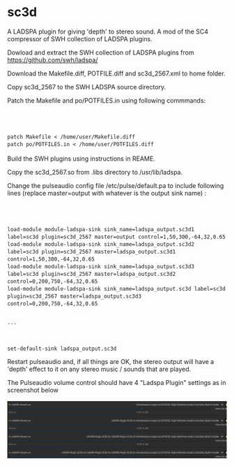 # sc3d

A LADSPA plugin for giving 'depth' to stereo sound. A mod of the SC4 compressor of SWH collection of LADSPA plugins.

Dowload and  extract the SWH collection of LADSPA plugins from https://github.com/swh/ladspa/

Download the Makefile.diff, POTFILE.diff and sc3d_2567.xml to home folder.

Copy sc3d_2567 to the SWH LADSPA source directory.

Patch the Makefile and po/POTFILES.in using following commmands:

<code>
<br>
patch Makefile < /home/user/Makefile.diff
patch po/POTFILES.in < /home/user/POTFILES.diff
</code>
<br>
Build the SWH plugins using instructions in REAME.

Copy the sc3d_2567.so from .libs directory to /usr/lib/ladspa.

Change the pulseaudio config file /etc/pulse/default.pa to include following lines (replace master=output with whatever is the output sink name) :

<code>
<br>
load-module module-ladspa-sink sink_name=ladspa_output.sc3d1 label=sc3d plugin=sc3d_2567 master=output control=1,50,300,-64,32,0.65
load-module module-ladspa-sink sink_name=ladspa_output.sc3d2 label=sc3d plugin=sc3d_2567 master=ladspa_output.sc3d1 control=1,50,300,-64,32,0.65
load-module module-ladspa-sink sink_name=ladspa_output.sc3d3 label=sc3d plugin=sc3d_2567 master=ladspa_output.sc3d2 control=0,200,750,-64,32,0.65
load-module module-ladspa-sink sink_name=ladspa_output.sc3d label=sc3d plugin=sc3d_2567 master=ladspa_output.sc3d3 control=0,200,750,-64,32,0.65

...

set-default-sink ladspa_output.sc3d
</code>

Restart pulseaudio and, if all things are OK, the stereo output will have a 'depth' effect to it on any stereo music / sounds that are played.

The Pulseaudio volume control should have 4 "Ladspa Plugin" settings as in screenshot below
<br>
<br>
![Screenshot](screenshot.jpg)
